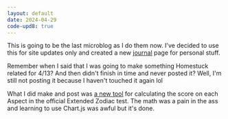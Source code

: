 ```yaml
---
layout: default
date: 2024-04-29
code-upd8: true
---
```

This is going to be the last microblog as I do them now. I've decided to use this for site updates only and created a new [journal](/journal) page for personal stuff.

Remember when I said that I was going to make something Homestuck related for 4/13? And then didn't finish in time and never posted it? Well, I'm still not posting it because I haven't touched it again lol

What I did make and post was [a new tool](/tools/extended-zodiac) for calculating the score on each Aspect in the official Extended Zodiac test. The math was a pain in the ass and learning to use Chart.js was awful but it's done.